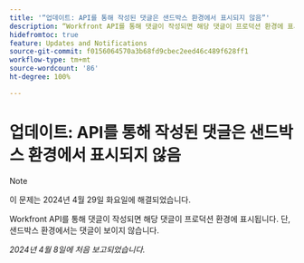 ```yaml
---
title: '“업데이트: API를 통해 작성된 댓글은 샌드박스 환경에서 표시되지 않음”'
description: “Workfront API를 통해 댓글이 작성되면 해당 댓글이 프로덕션 환경에 표시됩니다. 단, 샌드박스 환경에서는 댓글이 보이지 않습니다.         ”
hidefromtoc: true
feature: Updates and Notifications
source-git-commit: f0156064570a3b68fd9cbec2eed46c489f628ff1
workflow-type: tm+mt
source-wordcount: '86'
ht-degree: 100%

---
```



# 업데이트: API를 통해 작성된 댓글은 샌드박스 환경에서 표시되지 않음

>[!NOTE]
>
>이 문제는 2024년 4월 29일 화요일에 해결되었습니다.

Workfront API를 통해 댓글이 작성되면 해당 댓글이 프로덕션 환경에 표시됩니다. 단, 샌드박스 환경에서는 댓글이 보이지 않습니다.

_2024년 4월 8일에 처음 보고되었습니다._


